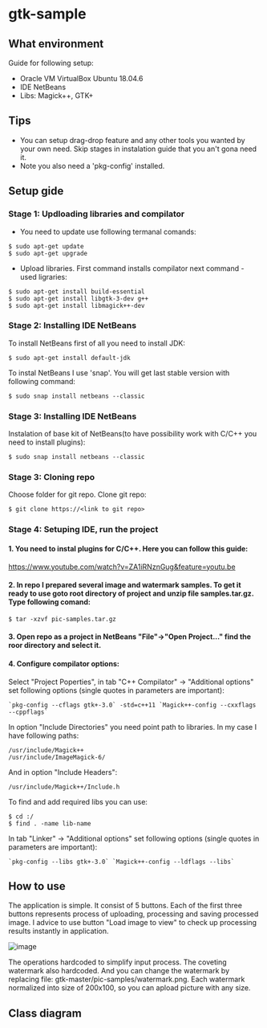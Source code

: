 # gtk-sample
## What environment
Guide for following setup:
* Oracle VM VirtualBox Ubuntu 18.04.6
* IDE NetBeans
* Libs: Magick++, GTK+

## Tips
- You can setup drag-drop feature and any other tools you wanted  by your own need. Skip stages in instalation guide that you an't gona need it.
- Note you also need a 'pkg-config' installed.

## Setup gide
### Stage 1: Updloading libraries and compilator
* You need to update use following termanal comands:
```
$ sudo apt-get update
$ sudo apt-get upgrade
```
* Upload libraries. First command installs compilator next command - used ligraries:
```
$ sudo apt-get install build-essential
$ sudo apt-get install libgtk-3-dev g++ 
$ sudo apt-get install libmagick++-dev
```

### Stage 2: Installing IDE NetBeans
To install NetBeans first of all you need to install JDK:
```
$ sudo apt-get install default-jdk
```

To instal NetBeans I use 'snap'. You will get last stable version with following command:
```
$ sudo snap install netbeans --classic
```
### Stage 3: Installing IDE NetBeans
Instalation of base kit of NetBeans(to have possibility work with C/C++ you need to install plugins): 
```
$ sudo snap install netbeans --classic
```

### Stage 3: Cloning repo
 Choose folder for git repo.
 Clone git repo:
```
$ git clone https://<link to git repo>
```

### Stage 4: Setuping IDE, run the project

#### 1. You need to instal plugins for C/C++. Here you can follow this guide: 
https://www.youtube.com/watch?v=ZA1iRNznGug&feature=youtu.be 
#### 2. In repo I prepared several image and watermark samples. To get it ready to use goto root directory of project and unzip file samples.tar.gz. Type following comand:
```
$ tar -xzvf pic-samples.tar.gz
```
#### 3. Open repo as a project in NetBeans "File"->"Open Project..." find the roor directory and select it.
#### 4. Configure compilator options: 
Select "Project Poperties", in tab "C++ Compilator" -> "Additional options" set following options (single quotes in parameters are important):
```
`pkg-config --cflags gtk+-3.0` -std=c++11 `Magick++-config --cxxflags --cppflags`
```
In option "Include Directories" you need point path to libraries. In my case I have following paths:
```
/usr/include/Magick++ 
/usr/include/ImageMagick-6/ 
```
And in option "Include Headers":
```
/usr/include/Magick++/Include.h 
```
To find and add required libs you can use: 
```
$ cd :/
$ find . -name lib-name
```

 In tab "Linker" -> "Additional options" set following options (single quotes in parameters are important):
 ```
 `pkg-config --libs gtk+-3.0` `Magick++-config --ldflags --libs`
 ```

## How to use
The application is simple. It consist of 5 buttons. Each of the first three buttons represents process of uploading, processing and saving processed image. I advice to use button "Load image to view" to check up processing results instantly in application.

![image](https://user-images.githubusercontent.com/40026486/236624589-2dc0b8a5-0cc2-4834-bb98-7675a175bdbb.png)

The operations hardcoded to simplify input process. The coveting watermark also hardcoded. And you can change the watermark by replacing file: gtk-master/pic-samples/watermark.png. Each watermark normalized into size of 200x100, so you can apload picture with any size.

## Class diagram
